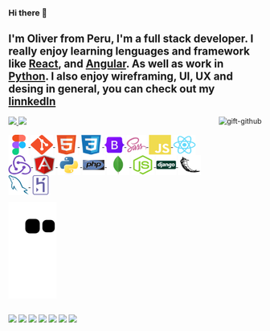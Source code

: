 ### Hi there 👋
I'm Oliver from Peru, I'm a full stack developer. I really enjoy learning lenguages and framework like [React](https://reactjs.org/), and [Angular](https://angular.io/).
As well as work in [Python](https://www.python.org/). I also enjoy wireframing, UI, UX and desing in general, you can check out my [linnkedIn](www.linkedin.com/in/yerson-oliver-felix-perez)
---
<div>
  <a href="https://github.com/Oliver-Fj">
  <img height="190em" src="https://github-readme-stats.vercel.app/api?username=Oliver-Fj&show_icons=true&theme=dracula&include_all_commits=true&cont_private=true"/>
  <img height="190em" src="https://github-readme-stats.vercel.app/api/top-langs/?username=Oliver-Fj&layout=compact&langs_count=16&theme=dracula"/>
    <img align="right" alt="gift-github" height="100" src="https://gist.githubusercontent.com/theAdityaNVS/f5b585d1082da2dffffea32434f37956/raw/7f9552d0a179b4f84059259fa878199e369b069c/GitHub-logo.gif">
</div>
<div style="dispaly: inline-block"><br>
  <img align="center" alt="Rafa-Figma" height="40" width="40" src="https://raw.githubusercontent.com/devicons/devicon/master/icons/figma/figma-original.svg">
  <img align="center" alt="Rafa-Git" height="40" width="45" src="https://raw.githubusercontent.com/devicons/devicon/master/icons/git/git-original.svg">
  <img align="center" alt="Rafa-HTML" height="40" width="45" src="https://raw.githubusercontent.com/devicons/devicon/master/icons/html5/html5-original.svg">
  <img align="center" alt="Rafa-CSS" height="40" width="45" src="https://raw.githubusercontent.com/devicons/devicon/master/icons/css3/css3-original.svg">
  <img align="center" alt="Rafa-Bootstrap" height="40" width="40" src="https://raw.githubusercontent.com/devicons/devicon/master/icons/bootstrap/bootstrap-original.svg">
  <img align="center" alt="Rafa-SASS" height="40" width="40" src="https://raw.githubusercontent.com/devicons/devicon/master/icons/sass/sass-original.svg">
  <img align="center" alt="Rafa-Js" height="40" width="45" src="https://raw.githubusercontent.com/devicons/devicon/master/icons/javascript/javascript-plain.svg">
  <img align="center" alt="Rafa-React" height="40" width="45" src="https://raw.githubusercontent.com/devicons/devicon/master/icons/react/react-original.svg">
  <img align="center" alt="Rafa-Redux" height="40" width="45" src="https://raw.githubusercontent.com/devicons/devicon/master/icons/redux/redux-original.svg">
  <img align="center" alt="Rafa-AngularJs" height="40" width="45" src="https://raw.githubusercontent.com/devicons/devicon/master/icons/angularjs/angularjs-original.svg">
  <img align="center" alt="Rafa-Python" height="40" width="45" src="https://raw.githubusercontent.com/devicons/devicon/master/icons/python/python-original.svg">
  <img align="center" alt="Rafa-Php" height="40" width="45" src="https://raw.githubusercontent.com/devicons/devicon/master/icons/php/php-original.svg">
  <img align="center" alt="Rafa-Mongodb" height="40" width="45" src="https://raw.githubusercontent.com/devicons/devicon/master/icons/mongodb/mongodb-original.svg">
  <img align="center" alt="Rafa-NodeJs" height="40" width="45" src="https://raw.githubusercontent.com/devicons/devicon/master/icons/nodejs/nodejs-original.svg">
  <img align="center" alt="Rafa-Django" height="40" width="40" src="https://raw.githubusercontent.com/devicons/devicon/master/icons/django/django-original.svg">
  <img align="center" alt="Rafa-Flask" height="40" width="45" src="https://raw.githubusercontent.com/devicons/devicon/master/icons/flask/flask-original.svg">
  <img align="center" alt="Rafa-Mysql" height="40" width="40" src="https://raw.githubusercontent.com/devicons/devicon/master/icons/mysql/mysql-original.svg">
  <img align="center" alt="Rafa-Heroku" height="40" width="40" src="https://raw.githubusercontent.com/devicons/devicon/master/icons/heroku/heroku-original.svg">
  
  ![snake animation](https://github.com/rafaballerini/rafaballerini/blob/output/github-contribution-grid-snake.svg)
</div>
  
##
  
<div>
 <a href="https://www.linkedin.com.tech/in/yerson-oliver-felix-perez/" target="_blank"><img src="https://img.shields.io/badge/-linkedIn-%230077B5?style=for-the-badge&logo=linkedin&logoColor=white" target="_blank"></a>
 <a href="https://mail.google.com/mail/u/0/?tab=rm&ogbl#inbox?compose=GTvVlcSMTtdNhFMzsdDJGzwRDBmMqbnJBZHqDBZftcjRVtkQPBsGQKlFrzkGdpQmCXXkqkzKrgLSF"><img src="https://img.shields.io/badge/Gmail-D14836?style=for-the-badge&logo=gmail&logoColor=white"></a>
 <a href="https://discord.com/channels/@me" target="_blank"> <img src="https://img.shields.io/badge/Discord-7289DA?style=for-the-badge&logo=discord&logoColor=white" target="_blank"></a>
 <a href="https://api.whatsapp.com/send/?phone=51997704395&text&app_absent=0" target="_blank"><img src="https://img.shields.io/badge/WhatsApp-25D366?style=for-the-badge&logo=whatsapp&logoColor=white" target="_blank"></a>
  <a href="https://stackoverflow.com/users/18383885/oliver"><img src="https://img.shields.io/badge/Stack_Overflow-FE7A16?style=for-the-badge&logo=stack-overflow&logoColor=white" target="_blank"></a>
  <a href="https://telegram.org" target="_blank"><img src="https://img.shields.io/badge/Telegram-2CA5E0?style=for-the-badge&logo=telegram&logoColor=white" target="_blank"></a>
  <a href="https://slack.com/intl/es-pe/" target="_blank"><img src="https://img.shields.io/badge/Slack-4A154B?style=for-the-badge&logo=slack&logoColor=white" target="_blank"></a>
 
</div>
